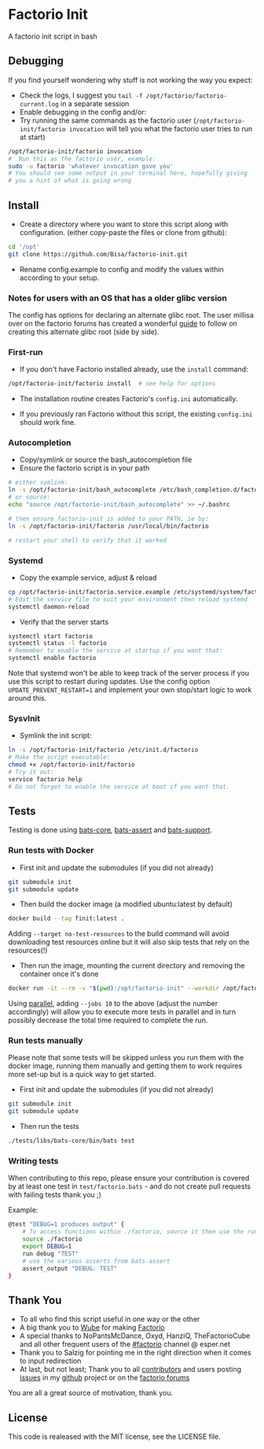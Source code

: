 # Factorio Init

A factorio init script in bash

## Debugging

If you find yourself wondering why stuff is not working the way you expect:

- Check the logs, I suggest you `tail -f /opt/factorio/factorio-current.log` in a separate session
- Enable debugging in the config and/or:
- Try running the same commands as the factorio user (`/opt/factorio-init/factorio invocation` will tell you what the factorio user tries to run at start)

 ```bash
 /opt/factorio-init/factorio invocation
 #  Run this as the factorio user, example:
 sudo -u factorio 'whatever invocation gave you'
 # You should see some output in your terminal here, hopefully giving
 # you a hint of what is going wrong
 ```

## Install

- Create a directory where you want to store this script along with configuration. (either copy-paste the files or clone from github):

 ```bash
 cd '/opt'
 git clone https://github.com/Bisa/factorio-init.git
 ```

- Rename config.example to config and modify the values within according to your setup.

### Notes for users with an OS that has a older glibc version

The config has options for declaring an alternate glibc root. The user millisa over on the factorio forums has created a wonderful [guide](https://forums.factorio.com/viewtopic.php?t=54654#p324493) to follow on creating this alternate glibc root (side by side).

### First-run

- If you don't have Factorio installed already, use the `install` command:

 ```bash
 /opt/factorio-init/factorio install  # see help for options
 ```

- The installation routine creates Factorio's `config.ini` automatically.

- If you previously ran Factorio without this script, the existing `config.ini` should work fine.

### Autocompletion

- Copy/symlink or source the bash_autocompletion file
- Ensure the factorio script is in your path

```bash
# either symlink:
ln -s /opt/factorio-init/bash_autocomplete /etc/bash_completion.d/factorio
# or source:
echo "source /opt/factorio-init/bash_autocomplete" >> ~/.bashrc

# then ensure factorio-init is added to your PATH, ie by:
ln -s /opt/factorio-init/factorio /usr/local/bin/factorio

# restart your shell to verify that it worked
```

### Systemd

- Copy the example service, adjust & reload

```bash
cp /opt/factorio-init/factorio.service.example /etc/systemd/system/factorio.service
# Edit the service file to suit your environment then reload systemd
systemctl daemon-reload
```

- Verify that the server starts

```bash
systemctl start factorio
systemctl status -l factorio
# Remember to enable the service at startup if you want that:
systemctl enable factorio
```

Note that systemd won't be able to keep track of the server process if you use this script to restart during updates. Use the config option ```UPDATE_PREVENT_RESTART=1``` and implement your own stop/start logic to work around this.

### SysvInit

- Symlink the init script:

```bash
ln -s /opt/factorio-init/factorio /etc/init.d/factorio
# Make the script executable:
chmod +x /opt/factorio-init/factorio
# Try it out:
service factorio help
# Do not forget to enable the service at boot if you want that.
```

## Tests

Testing is done using [bats-core](https://github.com/bats-core/bats-core), [bats-assert](https://github.com/ztombol/bats-assert) and [bats-support](https://github.com/ztombol/bats-support).

### Run tests with Docker

- First init and update the submodules (if you did not already)

```bash
git submodule init
git submodule update
```

- Then build the docker image (a modified ubuntu:latest by default)

```bash
docker build --tag finit:latest .
```

Adding ```--target no-test-resources``` to the build command will avoid downloading test resources online but it will also skip tests that rely on the resources(!)

- Then run the image, mounting the current directory and removing the container once it's done

```bash
docker run -it --rm -v "$(pwd):/opt/factorio-init" --workdir /opt/factorio-init finit:latest test
```

Using [parallel](https://www.gnu.org/software/parallel), adding ```--jobs 10``` to the above (adjust the number accordingly) will allow you to execute more tests in parallel and in turn possibly decrease the total time required to complete the run.

### Run tests manually

Please note that some tests will be skipped unless you run them with the docker image, running them manually and getting them to work requires more set-up but is a quick way to get started.

- First init and update the submodules (if you did not already)

```bash
git submodule init
git submodule update
```

- Then run the tests

```bash
./tests/libs/bats-core/bin/bats test
```

### Writing tests

When contributing to this repo, please ensure your contribution is covered by at least one test in ```test/factorio.bats``` - and do not create pull requests with failing tests thank you ;)

Example:

```bash
@test "DEBUG=1 produces output" {
    # To access functions within ./factorio, source it then use the run command:
    source ./factorio
    export DEBUG=1
    run debug "TEST"
    # use the various asserts from bats-assert
    assert_output "DEBUG: TEST"
}
```

## Thank You

- To all who find this script useful in one way or the other
- A big thank you to [Wube](https://www.factorio.com/team) for making [Factorio](https://www.factorio.com/)
- A special thanks to NoPantsMcDance, Oxyd, HanziQ, TheFactorioCube and all other frequent users of the [#factorio](irc://irc.esper.net/#factorio) channel @ esper.net
- Thank you to Salzig for pointing me in the right direction when it comes to input redirection
- At last, but not least; Thank you to all [contributors](https://github.com/Bisa/factorio-init/graphs/contributors) and users posting [issues](https://github.com/Bisa/factorio-init/issues) in my [github](https://github.com/Bisa/factorio-init/) project or on the [factorio forums](https://forums.factorio.com/viewtopic.php?f=133&t=13874)

You are all a great source of motivation, thank you.

## License

This code is realeased with the MIT license, see the LICENSE file.
